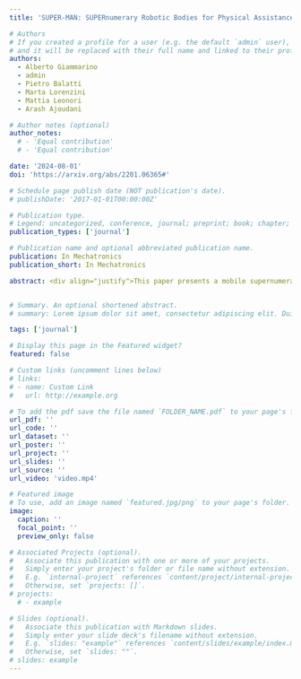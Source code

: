 ```yaml
---
title: 'SUPER-MAN: SUPERnumerary Robotic Bodies for Physical Assistance in HuMAN-Robot Conjoined Actions'

# Authors
# If you created a profile for a user (e.g. the default `admin` user), write the username (folder name) here
# and it will be replaced with their full name and linked to their profile.
authors:
  - Alberto Giammarino
  - admin 
  - Pietro Balatti
  - Marta Lorenzini
  - Mattia Leonori
  - Arash Ajoudani

# Author notes (optional)
author_notes:
  # - 'Equal contribution'
  # - 'Equal contribution'

date: '2024-08-01'
doi: 'https://arxiv.org/abs/2201.06365#'

# Schedule page publish date (NOT publication's date).
# publishDate: '2017-01-01T00:00:00Z'

# Publication type.
# Legend: uncategorized, conference, journal; preprint; book; chapter; thesis; patent
publication_types: ['journal']

# Publication name and optional abbreviated publication name.
publication: In Mechatronics
publication_short: In Mechatronics

abstract: <div align="justify">This paper presents a mobile supernumerary robotic approach to physical assistance in human-robot conjoined actions. The study starts with the description of the SUPER-MAN concept. The idea is to develop and utilize mobile collaborative systems that can follow human loco-manipulation commands to perform industrial tasks through three main components. i) an admittance-type interface, ii) a human-robot interaction controller and iii) a supernumerary robotic body. Next, we present two possible implementations within the framework – from theoretical and hardware perspectives. The first system is called MOCA-MAN, and is composed of a redundant torque-controlled robotic arm and an omni-directional mobile platform. The second one is called Kairos-MAN, formed by a high-payload 6-DoF velocity-controlled robotic arm and an omni-directional mobile platform. The systems share the same admittance interface, through which user wrenches are translated to loco-manipulation commands, generated by whole-body controllers of each system. Besides, a thorough user-study with multiple and cross-gender subjects is presented to reveal the quantitative performance of the two systems in effort demanding and dexterous tasks. Moreover, we provide qualitative results from the NASA-TLX questionnaire to demonstrate the SUPER-MAN approach's potential and its acceptability from the users' viewpoint.</div>


# Summary. An optional shortened abstract.
# summary: Lorem ipsum dolor sit amet, consectetur adipiscing elit. Duis posuere tellus ac convallis placerat. Proin tincidunt magna sed ex sollicitudin condimentum.

tags: ['journal']

# Display this page in the Featured widget?
featured: false

# Custom links (uncomment lines below)
# links:
# - name: Custom Link
#   url: http://example.org

# To add the pdf save the file named `FOLDER_NAME.pdf` to your page's folder.
url_pdf: ''
url_code: ''
url_dataset: ''
url_poster: ''
url_project: ''
url_slides: ''
url_source: ''
url_video: 'video.mp4'

# Featured image
# To use, add an image named `featured.jpg/png` to your page's folder.
image:
  caption: ''
  focal_point: ''
  preview_only: false

# Associated Projects (optional).
#   Associate this publication with one or more of your projects.
#   Simply enter your project's folder or file name without extension.
#   E.g. `internal-project` references `content/project/internal-project/index.md`.
#   Otherwise, set `projects: []`.
# projects:
  # - example

# Slides (optional).
#   Associate this publication with Markdown slides.
#   Simply enter your slide deck's filename without extension.
#   E.g. `slides: "example"` references `content/slides/example/index.md`.
#   Otherwise, set `slides: ""`.
# slides: example
---
```


<!-- {{% callout note %}}
Click the _Cite_ button above to demo the feature to enable visitors to import publication metadata into their reference management software.
{{% /callout %}}

{{% callout note %}}
Create your slides in Markdown - click the _Slides_ button to check out the example.
{{% /callout %}}

Supplementary notes can be added here, including [code, math, and images](https://wowchemy.com/docs/writing-markdown-latex/). -->
